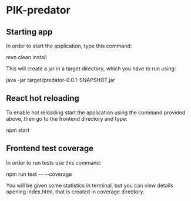 # PIK-predator

<h2>Starting app</h2>
In order to start the application, type this command: 

  mvn clean install
  
This will create a jar in a target directory, which you have to run using:

  java -jar target/predator-0.0.1-SNAPSHOT.jar
 
<h2>React hot reloading</h2> 
To enable hot reloading start the application using the command provided above, then
go to the frontend directory and type:

  npm start
  
<h2>Frontend test coverage</h2>
In order to run tests use this command:

  npm run test -- --coverage
  
You will be given some statistics in terminal, but you can view details opening index.html, that is created in
coverage directory.
